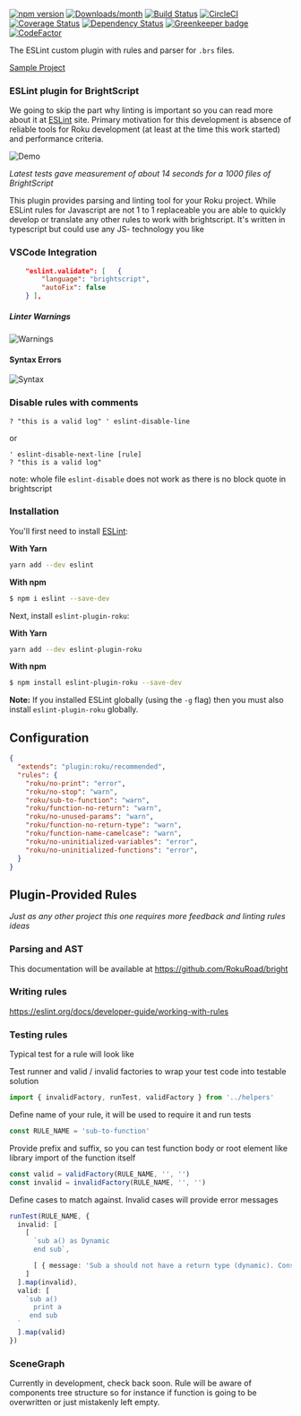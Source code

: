 [![npm version](https://img.shields.io/npm/v/eslint-plugin-roku.svg)](https://www.npmjs.com/package/eslint-plugin-roku)
[![Downloads/month](https://img.shields.io/npm/dm/eslint-plugin-roku.svg)](http://www.npmtrends.com/eslint-plugin-roku)
[![Build Status](https://travis-ci.com/RokuRoad/eslint-plugin-roku.svg?branch=master)](https://travis-ci.com/RokuRoad/eslint-plugin-roku)
[![CircleCI](https://img.shields.io/circleci/project/github/RokuRoad/eslint-plugin-roku.svg?style=for-the-badge)](https://circleci.com/gh/RokuRoad/eslint-plugin-roku)
[![Coverage Status](https://codecov.io/gh/RokuRoad/eslint-plugin-roku/branch/master/graph/badge.svg)](https://codecov.io/gh/RokuRoad/eslint-plugin-roku)
[![Dependency Status](https://david-dm.org/RokuRoad/eslint-plugin-roku.svg)](https://david-dm.org/RokuRoad/eslint-plugin-roku) [![Greenkeeper badge](https://badges.greenkeeper.io/RokuRoad/eslint-plugin-roku.svg)](https://greenkeeper.io/)
[![CodeFactor](https://www.codefactor.io/repository/github/rokuroad/eslint-plugin-roku/badge)](https://www.codefactor.io/repository/github/rokuroad/eslint-plugin-roku)

The ESLint custom plugin with rules and parser for `.brs` files.

[Sample Project](./sample)


### ESLint plugin for BrightScript

We going to skip the part why linting is important so you can read more about it at [ESLint](https://eslint.org/docs/about) site. Primary motivation for this development is absence of reliable tools for Roku development (at least at the time this work started) and performance criteria.

![Demo](https://github.com/RokuRoad/eslint-plugin-roku/blob/master/docs/demo.gif)

*Latest tests gave measurement of about 14 seconds for a 1000 files of BrightScript*

This plugin provides parsing and linting tool for your Roku project. While ESLint rules for Javascript are not 1 to 1 replaceable you are able to quickly develop or translate any other rules to work with brightscript. It's written in typescript but could use any JS- technology you like


### VSCode Integration

``` json
    "eslint.validate": [   {
        "language": "brightscript",
        "autoFix": false
    } ],
```

##### Linter Warnings
![Warnings](https://github.com/RokuRoad/eslint-plugin-roku/blob/master/docs/eslint3.png)

#### Syntax Errors

![Syntax](https://github.com/RokuRoad/eslint-plugin-roku/blob/master/docs/vscode_eslint2.png)

### Disable rules with comments
```
? "this is a valid log" ' eslint-disable-line
```
or 
```
' eslint-disable-next-line [rule]
? "this is a valid log"
```
note: whole file `eslint-disable` does not work as there is no block quote in brightscript

### Installation

You'll first need to install [ESLint](http://eslint.org):

**With Yarn**

```bash
yarn add --dev eslint
```

**With npm**

```bash
$ npm i eslint --save-dev
```

Next, install `eslint-plugin-roku`:

**With Yarn**
```bash
yarn add --dev eslint-plugin-roku
```

**With npm**
```bash
$ npm install eslint-plugin-roku --save-dev
```

**Note:** If you installed ESLint globally (using the `-g` flag) then you must also install `eslint-plugin-roku` globally.


## Configuration

``` json
{
  "extends": "plugin:roku/recommended",
  "rules": {
    "roku/no-print": "error",
    "roku/no-stop": "warn",
    "roku/sub-to-function": "warn",
    "roku/function-no-return": "warn",
    "roku/no-unused-params": "warn",
    "roku/function-no-return-type": "warn",
    "roku/function-name-camelcase": "warn",
    "roku/no-uninitialized-variables": "error",
    "roku/no-uninitialized-functions": "error",
  }
}
```


## Plugin-Provided Rules

*Just as any other project this one requires more feedback and linting rules ideas*


### Parsing and AST

This documentation will be available at https://github.com/RokuRoad/bright


### Writing rules

https://eslint.org/docs/developer-guide/working-with-rules


### Testing rules

Typical test for a rule will look like

Test runner and valid / invalid factories to wrap your test code into testable solution
``` typescript
import { invalidFactory, runTest, validFactory } from '../helpers'
```

Define name of your rule, it will be used to require it and run tests
``` typescript
const RULE_NAME = 'sub-to-function'
```

Provide prefix and suffix, so you can test function body or root element like library import of the function itself
``` typescript
const valid = validFactory(RULE_NAME, '', '')
const invalid = invalidFactory(RULE_NAME, '', '')
```

Define cases to match against. Invalid cases will provide error messages
``` typescript
runTest(RULE_NAME, {
  invalid: [
    [
      `sub a() as Dynamic
      end sub`,

      [ { message: 'Sub a should not have a return type (dynamic). Consider replacing it with Function' } ]
    ]
  ].map(invalid),
  valid: [
    `sub a()
      print a
     end sub
  `
  ].map(valid)
})
```



### SceneGraph
Currently in development, check back soon. Rule will be aware of components tree structure so for instance if function is going to be overwritten or just mistakenly left empty.
